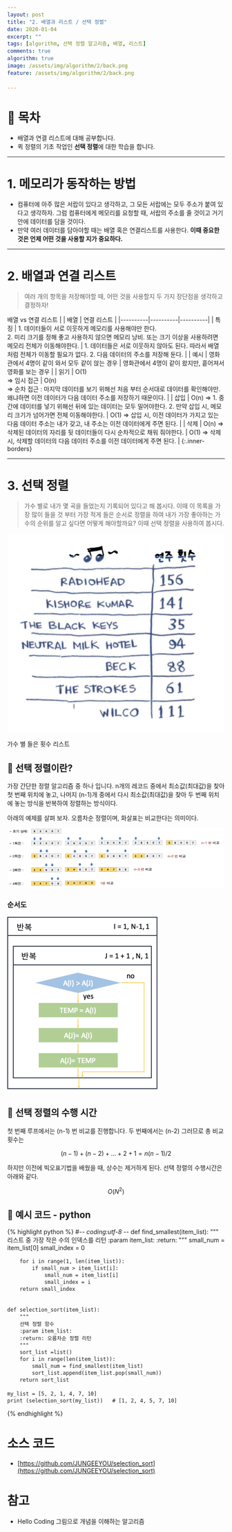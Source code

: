 ```yaml
---
layout: post
title: "2. 배열과 리스트 / 선택 정렬"
date: 2020-01-04
excerpt: ""
tags: [algorithm, 선택 정렬 알고리즘, 배열, 리스트]
comments: true
algorithm: true
image: /assets/img/algorithm/2/back.png
feature: /assets/img/algorithm/2/back.png

---
```


# 👀 목차

- 배열과 연결 리스트에 대해 공부합니다.
- 퀵 정렬의 기초 작업인 **선택 정렬**에 대한 학습을 합니다.

---

# 1. 메모리가 동작하는 방법

- 컴퓨터에 아주 많은 서랍이 있다고 생각하고, 그 모든 서랍에는 모두 주소가 붙여 있다고 생각하자. 그럼 컴퓨터에게 메모리를 요청할 때, 서랍의 주소를 줄 것이고 거기 안에 데이터를 담을 것이다.
- 만약 여러 데이터를 담아야할 때는 배열 혹은 연결리스트를 사용한다. **이때 중요한 것은 언제 어떤 것을 사용할 지가 중요하다.**

---

# 2. 배열과 연결 리스트

> 여러 개의 항목을 저장해야할 때, 어떤 것을 사용할지 두 가지 장단점을 생각하고 결정하자!

 배열 vs 연결 리스트 
 |  |  배열 | 연결 리스트 | 
 |----------|----------|----------|
 | 특징 | 1. 데이터들이 서로 이웃하게 메모리를 사용해야만 한다.                                         
        2.  미리 크기를 정해 좋고 사용하지 않으면 메모리 낭비. 또는 크기 이상을 사용하려면 메모리 전체가 이동해야한다. | 1. 데이터들은 서로 이웃하지 않아도 된다.  따라서 배열 처럼 전체가 이동할 필요가 없다.                                                 2. 다음 데이터의 주소를 저장해 둔다.   |
 | 예시 | 영화관에서 4명이 같이 와서 모두 같이 앉는 경우  | 영화관에서 4명이 같이 왔지만, 흩어져서 영화를 보는 경우   |
 | 읽기 | O(1)                                                        
         ⇒ 임시 접근   | O(n)                                                                      
                      ⇒ 순차 접근 : 마지막 데이터를 보기 위해선 처음 부터 순서대로 데이터를 확인해야만. 왜냐하면 이전 데이터가 다음 데이터 주소를 저장하기 때문이다.   |
 | 삽입  | O(n) 
         ⇒ 1. 중간에 데이터를 넣기 위해선 뒤에 있는 데이터는 모두 밀어야한다. 2. 만약 삽입 시, 메모리 크기가 넘어가면 전체 이동해야한다.  | O(1) 
                                                                                          ⇒ 삽입 시, 이전 데이터가 가지고 있는 다음 데이터 주소는 내가 갖고, 내 주소는 이전 데이터에게 주면 된다.  |
 | 삭제  | O(n) 
         ⇒ 삭제된 데이터의 자리를 뒷 데이터들이 다시 순차적으로 채워 줘야한다.  |  O(1) 
                                                     ⇒ 삭제 시, 삭제할 데이터의 다음 데이터 주소를 이전 데이터에게 주면 된다.   |
 {:.inner-borders}

---

# 3. 선택 정렬

> 가수 별로 내가 몇 곡을 들었는지 기록되어 있다고 해 봅시다. 이때 이 목록을 가장 많이 들을 것 부터 가장 적게 들은 순서로 정렬을 하여 내가 가장 좋아하는 가수의 순위를 알고 싶다면 어떻게 해야할까요? 이때 선택 정렬을 사용하여 봅시다.

![2/Untitled.png](/assets/img/algorithm/2/Untitled.png)

가수 별 들은 횟수 리스트 

## 🔹 선택 정렬이란?

가장 간단한 정렬 알고리즘 중 하나 입니다. n개의 레코드 중에서 최소값(최대값)을 찾아 첫 번째 위치에 놓고, 나머지 (n-1)개 중에서 다시 최소값(최대값)을 찾아 두 번째 위치에 놓는 방식을 반복하여 정렬하는 방식이다. 

아래의 예제를 살펴 보자. 오름차순 정렬이며, 화살표는 비교한다는 의미이다. 

![2/Untitled%201.png](/assets/img/algorithm/2/Untitled%201.png)

### 순서도

![2/Untitled%202.png](/assets/img/algorithm/2/Untitled%202.png)

## 🔹 선택 정렬의 수행 시간

첫 번째 루프에서는 (n-1) 번 비교를 진행합니다. 두 번째에서는 (n-2) 그러므로 총 비교 횟수는 

$$(n-1) + (n-2) + ... + 2 + 1  = n(n-1)/2$$

하지만 이전에 빅오표기법을 배웠을 때, 상수는 제거하게 된다.  선택 정렬의 수행시간은 아래와 같다. 

$$O(N^2) $$

## 🔹  예시 코드 - python
{% highlight python %}
    #-*- coding:utf-8 -*-
    def find_smallest(item_list):
        """
        리스트 중 가장 작은 수의 인덱스를 리턴
        :param item_list:
        :return:
        """
        small_num = item_list[0]
        small_index = 0
    
        for i in range(1, len(item_list)):
            if small_num > item_list[i]:
                small_num = item_list[i]
                small_index = i
        return small_index
    
    
    def selection_sort(item_list):
        """
        선택 정렬 함수
        :param item_list:
        :return: 오름차순 정렬 리턴
        """
        sort_list =list()
        for i in range(len(item_list)):
            small_num = find_smallest(item_list)
            sort_list.append(item_list.pop(small_num))
        return sort_list
    
    my_list = [5, 2, 1, 4, 7, 10]  
    print (selection_sort(my_list))   # [1, 2, 4, 5, 7, 10]
{% endhighlight %}

# 소스 코드

- [https://github.com/JUNGEEYOU/selection_sort](https://github.com/JUNGEEYOU/selection_sort)

# 참고

- Hello Coding 그림으로 개념을 이해하는 알고리즘

